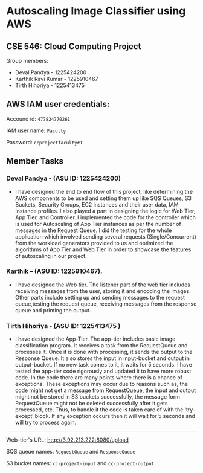 # Autoscaling Image Classifier using AWS

## CSE 546: Cloud Computing Project 

Group members:
 - Deval Pandya - 1225424200
 - Karthik Ravi Kumar - 1225910467
 - Tirth Hihoriya - 1225413475 
 
## AWS IAM user credentials:
Accound id: `477824770261`

IAM user name: `Faculty`

Password: `ccprojectfaculty#1`

## Member Tasks
### Deval Pandya - (ASU ID: 1225424200)
 - I have designed the end to end flow of this project, like determining the AWS components to be used and setting them up like SQS Queues, S3 Buckets, Security Groups, EC2 instances and their user data, IAM Instance profiles. I also played a part in designing the logic for Web Tier, App Tier, and Controller. I implemented the code for the controller which is used for Autoscaling of App Tier instances as per the number of messages in the Request Queue. I did the testing for the whole application which involved sending several requests (Single/Concurrent) from the workload generators provided to us and optimized the algorithms of App Tier and Web Tier in order to showcase the features of autoscaling in our project. 

### Karthik – (ASU ID: 1225910467).
 - I have designed the Web tier. The listener part of the web tier includes receiving messages from the user, storing it and encoding the images. Other parts include setting up and sending messages to the request queue,testing the request queue, receiving messages from the response queue and printing the output.

### Tirth Hihoriya  -  (ASU ID: 1225413475 )
 - I have designed the App-Tier. The app-tier includes basic image classification program. It receives a task from the RequestQueue and processes it. Once it is done with processing, it sends the output to the Response Queue. It also stores the input in input-bucket and output in output-bucket. If no new task comes to it, it waits for 5 seconds. I have tested the app-tier code rigorously and updated it to have more robust code. In the code there are many points where there is a chance of exceptions. These exceptions may occur due to reasons such as, the code might not get a message from RequestQueue, the input and output might not be stored in S3 buckets successfully, the message form RequestQueue might not be deleted successfully after it gets processed, etc. Thus, to handle it the code is taken care of with the ‘try-except’ block. If any exception occurs then it will wait for 5 seconds and will try to process again.

<hr>

Web-tier's URL: http://3.92.213.222:8080/upload

SQS queue names: `RequestQueue` and `ResponseQueue`

S3 bucket names: `cc-project-input` and `cc-project-output`




